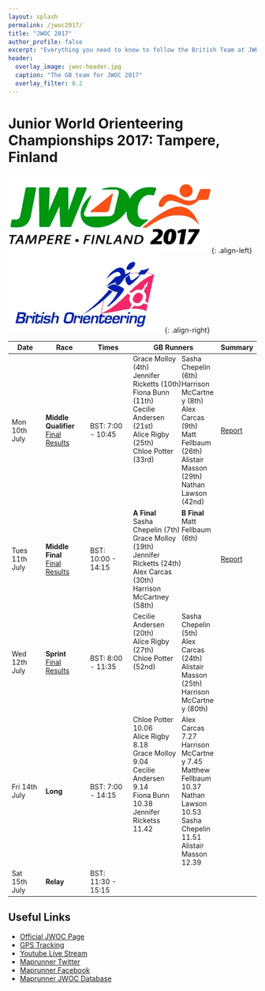 ```yaml
---
layout: splash
permalink: /jwoc2017/
title: "JWOC 2017"
author_profile: false
excerpt: "Everything you need to know to follow the British Team at JWOC 2017."
header:
  overlay_image: jwoc-header.jpg
  caption: "The GB team for JWOC 2017"
  overlay_filter: 0.2
---
```

# Junior World Orienteering Championships 2017: Tampere, Finland

![JWOC 2017 logo](/images/woc2017/jwoc-logo.jpg){: .align-left}
![BOF logo](/images/woc2017/BOFlogo.png){: .align-right}

| Date | Race | Times | GB Runners | Summary |
|------|------|-------|------------|---------|
| Mon 10th July | **Middle Qualifier**<br>[Final Results](https://eventor.orienteering.org/Events/ResultList?eventId=5156&groupBy=EventClass) | BST: 7:00 - 10:45 | <span style="float:left;width:60%;">Grace Molloy (4th)<br>Jennifer Ricketts (10th)<br>Fiona Bunn (11th)<br>Cecilie Andersen (21st)<br>Alice Rigby (25th)<br>Chloe Potter (33rd)</span><span style="float:right;width:40%;">Sasha Chepelin (6th)<br>Harrison McCartney (8th)<br>Alex Carcas (9th)<br>Matt Fellbaum (26th)<br>Alistair Masson (29th)<br>Nathan Lawson (42nd)</span>  | [Report](https://www.britishorienteering.org.uk/index.php?pg=news_archive&item=3812) |
| Tues 11th July | **Middle Final**<br>[Final Results]() | BST: 10:00 - 14:15 | <span style="float:left;width:60%;">**A Final**<br>Sasha Chepelin (7th)<br>Grace Molloy (19th)<br>Jennifer Ricketts (24th)<br>Alex Carcas (30th)<br>Harrison McCartney (58th)</span><span style="float:right;width:40%;">**B Final**<br>Matt Fellbaum (6th)</span> | [Report](https://www.britishorienteering.org.uk/news/3813) |
| Wed 12th July | **Sprint**<br>[Final Results](https://eventor.orienteering.org/Events/ResultList?eventId=5158&groupBy=EventClass) | BST: 8:00 -  11:35 | <span style="float:left;width:60%;">Cecilie Andersen (20th)<br>Alice Rigby (27th)<br>Chloe Potter (52nd)</span><span style="float:right;width:40%;">Sasha Chepelin (5th)<br>Alex Carcas (24th)<br>Alistair Masson (25th)<br>Harrison McCartney (80th)</span> |  |
| Fri 14th July | **Long** | BST: 7:00 - 14:15 |<span style="float:left;width:60%;">Chloe Potter 10.06<br>Alice Rigby 8.18<br>Grace Molloy 9.04<br>Cecilie Andersen 9.14<br>Fiona Bunn 10.38<br>Jennifer Ricketss 11.42</span><span style="float:right;width:40%;">Alex Carcas 7.27<br>Harrison McCartney 7.45<br>Matthew Fellbaum 10.37<br>Nathan Lawson 10.53<br>Sasha Chepelin 11.51<br>Alistair Masson 12.39</span>  |  |
| Sat 15th July | **Relay** | BST: 11:30 - 15:15 |  |  |

## Useful Links
* [Official JWOC Page](http://www.jwoc2017.fi/)
* [GPS Tracking](https://www.tulospalvelu.fi/gps/)
* [Youtube Live Stream](https://www.youtube.com/user/KooveeSuunnistus/live)
* [Maprunner Twitter](https://twitter.com/MaprunnerGB)
* [Maprunner Facebook](https://www.facebook.com/Maprunner.co.uk/)
* [Maprunner JWOC Database](https://www.maprunner.co.uk/wocdb/)